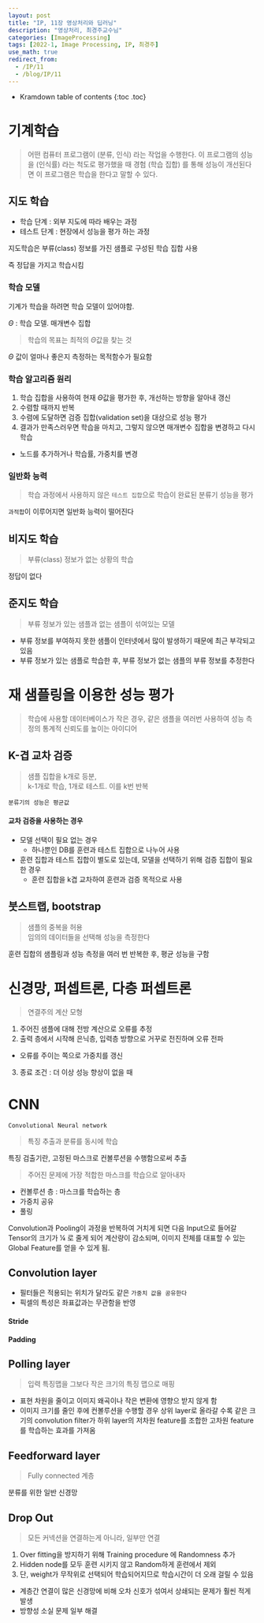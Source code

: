 ```yaml
---
layout: post
title: "IP, 11장 영상처리와 딥러닝"
description: "영상처리, 최경주교수님"
categories: [ImageProcessing]
tags: [2022-1, Image Processing, IP, 최경주]
use_math: true
redirect_from:
  - /IP/11
  - /blog/IP/11
---
```


* Kramdown table of contents
{:toc .toc} 


# 기계학습

> 어떤 컴퓨터 프로그램이 (분류, 인식) 라는 작업을 수행한다. 이 프로그램의 성능을 (인식률) 라는 척도로 평가했을 때 경험 (학습 집합) 를 통해 성능이 개선된다면 이 프로그램은 학습을 한다고 말할 수 있다.

## 지도 학습

- 학습 단계 : 외부 지도에 따라 배우는 과정
- 테스트 단계 : 현장에서 성능을 평가 하는 과정


지도학습은 부류(class) 정보를 가진 샘플로 구성된 학습 집합 사용

즉 정답을 가지고 학습시킴

### 학습 모델

기계가 학습을 하려면 학습 모델이 있어야함.

$\Theta$ : 학습 모델. 매개변수 집합

> 학습의 목표는 최적의 $\Theta$값을 찾는 것

$\Theta$ 값이 얼마나 좋은지 측정하는 목적함수가 필요함

### 학습 알고리즘 원리

1. 학습 집합을 사용하여 현재 $\Theta$값을 평가한 후, 개선하는 방향을 알아내 갱신
2. 수렴할 때까지 반복
3. 수렴에 도달하면 검증 집합(validation set)을 대상으로 성능 평가
4. 결과가 만족스러우면 학습을 마치고, 그렇지 않으면 매개변수 집합을 변경하고 다시 학습
  - 노드를 추가하거나 학습률, 가중치를 변경

### 일반화 능력

> 학습 과정에서 사용하지 않은 `테스트 집합`으로 학습이 완료된 분류기 성능을 평가

`과적합`이 이루어지면 일반화 능력이 떨어진다


## 비지도 학습

> 부류(class) 정보가 없는 상황의 학습

정답이 없다

## 준지도 학습

> 부류 정보가 있는 샘플과 없는 샘플이 섞여있는 모델

- 부류 정보를 부여하지 못한 샘플이 인터넷에서 많이 발생하기 때문에 최근 부각되고 있음
- 부류 정보가 있는 샘플로 학습한 후, 부류 정보가 없는 샘플의 부류 정보를 추정한다

# 재 샘플링을 이용한 성능 평가

> 학습에 사용할 데이터베이스가 작은 경우, 같은 샘플을 여러번 사용하여 성능 측정의 통계적 신뢰도를 높이는 아이디어

## K-겹 교차 검증

> 샘플 집합을 k개로 등분,     
> k-1개로 학습, 1개로 테스트. 이를 k번 반복

`분류기의 성능은 평균값`

#### 교차 검증을 사용하는 경우

- 모델 선택이 필요 없는 경우
  - 하나뿐인 DB를 훈련과 테스트 집합으로 나누어 사용
- 훈련 집합과 테스트 집합이 별도로 있는데, 모델을 선택하기 위해 검증 집합이 필요한 경우
  - 훈련 집합을 k겹 교차하여 훈련과 검증 목적으로 사용


## 붓스트랩, bootstrap

> 샘플의 중복을 허용         
> 임의의 데이터들을 선택해 성능을 측정한다

훈련 집합의 샘플링과 성능 측정을 여러 번 반복한 후, 평균 성능을 구함

# 신경망, 퍼셉트론, 다층 퍼셉트론

> 연결주의 계산 모형

1. 주어진 샘플에 대해 전방 계산으로 오류를 추정
2. 출력 층에서 시작해 은닉층, 입력층 방향으로 거꾸로 전진하며 오류 전파
  - 오류를 주이는 쪽으로 가중치를 갱신
3. 종료 조건 : 더 이상 성능 향상이 없을 때


# CNN

`Convolutional Neural network`

> 특징 추출과 분류를 동시에 학습

특징 검출기란, 고정된 마스크로 컨볼루션을 수행함으로써 추출

> 주어진 문제에 가장 적합한 마스크를 학습으로 알아내자

- 컨볼루션 층 : 마스크를 학습하는 층
- 가중치 공유
- 풀링

Convolution과 Pooling이 과정을 반복하여 거치게 되면 다음
Input으로 들어갈 Tensor의 크기가 ¼ 로 줄게 되어 계산량이 감소되며, 
이미지 전체를 대표할 수 있는 Global Feature를 얻을 수 있게 됨.

## Convolution layer

- 필터들은 적용되는 위치가 달라도 같은 `가중치 값을 공유한다`
- 픽셀의 특성은 좌표값과는 무관함을 반영

#### Stride

#### Padding

## Polling layer

> 입력 특징맵을 그보다 작은 크기의 특징 맵으로 매핑

- 표현 차원을 줄이고 이미지 왜곡이나 작은 변환에 영향으 받지 않게 함
- 이미지 크기를 줄인 후에 컨볼루션을 수행할 경우 상위 layer로 올라갈 수록 같은 크기의 convolution filter가 하위 layer의 저차원 feature를 조합한 고차원 feature를 학습하는 효과를 가져옴

## Feedforward layer

> Fully connected 계층

분류를 위한 일반 신경망

## Drop Out

> 모든 커넥션을 연결하는게 아니라, 일부만 연결

1. Over fitting을 방지하기 위해 Training procedure 에 Randomness 추가
2. Hidden node를 모두 훈련 시키지 않고 Random하게 훈련에서 제외
3. 단, weight가 무작위로 선택되어 학습되어지므로 학습시간이 더 오래 걸릴 수 있음

- 계층간 연결이 많은 신경망에 비해 오차 신호가 섞여서 상쇄되는 문제가 훨씬 적게 발생
- 방향성 소실 문제 일부 해결
